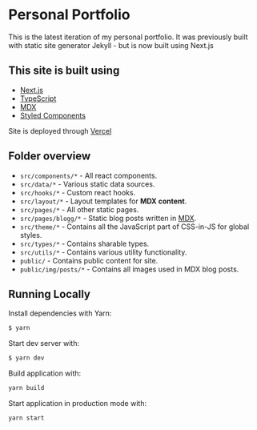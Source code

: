 # Personal Portfolio

This is the latest iteration of my personal portfolio. It was previously built with static site generator Jekyll - but is now built using Next.js

## This site is built using

- [Next.js](https://nextjs.org/)
- [TypeScript](https://www.typescriptlang.org/)
- [MDX](https://github.com/mdx-js/mdx)
- [Styled Components](https://styled-components.com/)

Site is deployed through [Vercel](https://vercel.com)

## Folder overview

- `src/components/*` - All react components.
- `src/data/*` - Various static data sources.
- `src/hooks/*` - Custom react hooks.
- `src/layout/*` - Layout templates for **MDX content**.
- `src/pages/*` - All other static pages.
- `src/pages/blogg/*` - Static blog posts written in [MDX](https://github.com/mdx-js/mdx).
- `src/theme/*` - Contains all the JavaScript part of CSS-in-JS for global styles.
- `src/types/*` - Contains sharable types.
- `src/utils/*` - Contains various utility functionality.
- `public/` - Contains public content for site.
- `public/img/posts/*` - Contains all images used in MDX blog posts.

## Running Locally

Install dependencies with Yarn:

```bash
$ yarn
```

Start dev server with:

```bash
$ yarn dev
```

Build application with:

```bash
yarn build
```

Start application in production mode with:

```bash
yarn start
```
